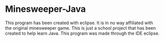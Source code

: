 # Minesweeper-Java
This program has been created with eclipse. It is in no way affiliated with the original minesweeper game. 
This is just a school project that has been created to help learn Java.
This program was made through the IDE eclipse. 
